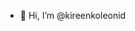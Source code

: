 - 👋 Hi, I’m @kireenkoleonid
<!---
kireenkoleonid/kireenkoleonid is a ✨ special ✨ repository because its `README.md` (this file) appears on your GitHub profile.
You can click the Preview link to take a look at your changes.
--->
